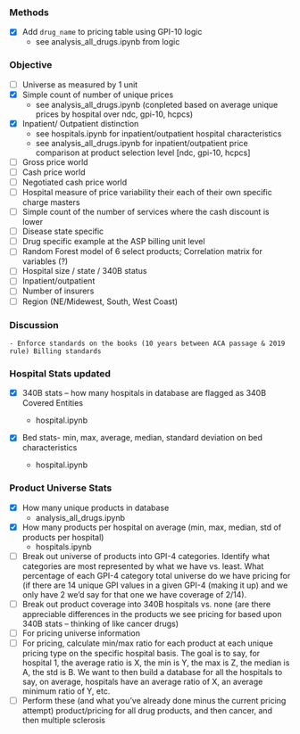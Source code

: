 ### Methods
- [x] Add `drug_name` to pricing table using GPI-10 logic
    - see analysis_all_drugs.ipynb from logic


### Objective

- [ ] Universe as measured by 1 unit
- [x] Simple count of number of unique prices
    - see analysis_all_drugs.ipynb (conpleted based on average unique prices by hospital over ndc, gpi-10, hcpcs)
- [x] Inpatient/ Outpatient distinction
    - see hospitals.ipynb for inpatient/outpatient hospital characteristics
    - see analysis_all_drugs.ipynb for inpatient/outpatient price comparison at product selection level [ndc, gpi-10, hcpcs]
- [ ] Gross price world
- [ ] Cash price world
- [ ] Negotiated cash price world
- [ ] Hospital measure of price variability their each of their own specific charge masters
- [ ] Simple count of the number of services where the cash discount is lower
- [ ] Disease state specific
- [ ] Drug specific example at the ASP billing unit level
- [ ] Random Forest model of 6 select products; Correlation matrix for variables (?)
- [ ] Hospital size / state / 340B status
- [ ] Inpatient/outpatient
- [ ] Number of insurers
- [ ] Region (NE/Midewest, South, West Coast)

### Discussion
    - Enforce standards on the books (10 years between ACA passage & 2019 rule) Billing standards



### Hospital Stats updated
- [x] 340B stats – how many hospitals in database are flagged as 340B Covered Entities
    - hospital.ipynb

- [x] Bed stats- min, max, average, median, standard deviation on bed characteristics
    - hospital.ipynb
### Product Universe Stats

- [x] How many unique products in database
    - analysis_all_drugs.ipynb
- [x] How many products per hospital on average (min, max, median, std of products per hospital)
    - hospitals.ipynb
- [ ] Break out universe of products into GPI-4 categories. Identify what categories are most represented by what we have vs. least. What percentage of each GPI-4 category total universe do we have pricing for (if there are 14 unique GPI values in a given GPI-4 (making it up) and we only have 2 we’d say for that one we have coverage of 2/14).
- [ ] Break out product coverage into 340B hospitals vs. none (are there appreciable differences in the products we see pricing for based upon 340B stats – thinking of like cancer drugs)
- [ ] For pricing universe information
- [ ] For pricing, calculate min/max ratio for each product at each unique pricing type on the specific hospital basis. The goal is to say, for hospital 1, the average ratio is X, the min is Y, the max is Z, the median is A, the std is B. We want to then build a database for all the hospitals to say, on average, hospitals have an average ratio of X, an average minimum ratio of Y, etc.
- [ ] Perform these (and what you’ve already done minus the current pricing attempt) product/pricing for all drug products, and then cancer, and then multiple sclerosis